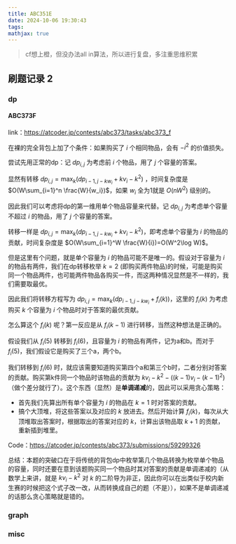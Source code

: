 ```yaml
---
title: ABC351E
date: 2024-10-06 19:30:43
tags:
mathjax: true
---
```


> cf想上橙，但没办法all in算法，所以进行复盘，多注重思维积累

## 刷题记录 2

### dp

#### ABC373F

link：https://atcoder.jp/contests/abc373/tasks/abc373_f

在裸的完全背包上加了个条件：如果购买了 $i$ 个相同物品，会有 $-i^2$ 的价值损失。

尝试先用正常的dp：记 $dp_{i,j}$ 为考虑前 $i$ 个物品，用了 $j$ 个容量的答案。

显然有转移 $dp_{i,j} = \max_k(dp_{i-1,j-kw_i} + kv_i-k^2)$ ，时间复杂度是 $O(W\sum_{i=1}^n \frac{W}{w_i})$，如果 $w_i$ 全为1就是 $O(nW^2)$ 级别的。

因此我们可以考虑将dp的第一维用单个物品容量来代替。记 $dp_{i,j}$ 为考虑单个容量不超过 $i$ 的物品，用了 $j$ 个容量的答案。

转移一样是 $dp_{i,j} = \max_k(dp_{i-1,j-kw_i} + kv_i-k^2)$，即考虑单个容量为 $i$ 的物品的贡献，时间复杂度是 $O(W\sum_{i=1}^W \frac{W}{i})=O(W^2\log W)$。

但是这里有个问题，就是单个容量为 $i$ 的物品可能不是唯一的。假设对于容量为 $i$ 的物品有两件，我们在dp转移枚举 $k=2$ (即购买两件物品)的时候，可能是购买同一个物品两件，也可能两件物品各购买一件，而这两种情况显然是不一样的，我们需要取最优。

因此我们将转移方程写为 $dp_{i,j} = \max_k(dp_{i-1,j-kw_i} + f_i(k))$，这里的 $f_i(k)$ 为考虑购买 $k$ 个容量为 $i$ 个物品时对于答案的最优贡献。

怎么算这个 $f_i(k)$ 呢？第一反应是从 $f_i(k-1)$ 进行转移，当然这种想法是正确的。

假设我们从 $f_i(5)$ 转移到 $f_i(6)$，且容量为 $i$ 的物品有两件，记为a和b。而对于 $f_i(5)$，我们假设它是购买了三个a，两个b。

我们转移到 $f_i(6)$ 时，就应该需要知道购买第四个a和第三个b时，二者分别对答案的贡献。购买第k件同一个物品时该物品的贡献为 $kv_i-k^2-((k-1)v_i-(k-1)^2)$（做个差分就行了）。这个东西（显然）是**单调递减**的，因此可以采用贪心策略：

- 首先我们先算出所有单个容量为 $i$ 的物品在 $k=1$ 时对答案的贡献。
- 搞个大顶堆，将这些答案以及对应的 $k$ 放进去。然后开始计算 $f_i(k)$，每次从大顶堆取出答案时，根据取出的答案对应的 $k$，计算出该物品取 $k+1$ 的贡献，重新插到堆里。

Code：https://atcoder.jp/contests/abc373/submissions/59299326

总结：本题的突破口在于将传统的背包dp中枚举第几个物品转换为枚举单个物品的容量，同时还要在意到该题购买同一个物品时其对答案的贡献是单调递减的（从数学上来讲，就是 $kv_i-k^2$ 对 $k$ 的二阶导为非正，因此你可以在出类似于校内新生赛的时候把这个式子改一改，从而转换成自己的题（不是）），如果不是单调递减的话那么贪心策略就是错的。

#### 

### graph

### misc

